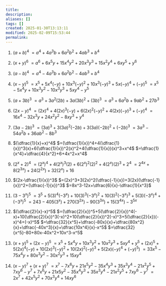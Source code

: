 ```yaml
---
title: 
description: 
aliases: []
tags: []
created: 2025-01-30T13:13:11
modified: 2025-02-09T15:53:44
permalink:
---
```


1. $(a+b)^4$
	$=a^4+4a^3b+6a^2b^2+4ab^3+b^4$

2. $(x+y)^6$
	$=a^6+6x^5y+15x^4y^2+20x^3y^3+15x^2y^4+6xy^5+y^6$

3. $(a-b)^4$
	$=a^4-4a^3b+6a^2b^2-4ab^3+b^4$

4. $(x-y)^5$
	$=x^5+5x^4(-y)+10x^3(-y)^2+10x^3(-y)^3+5x(-y)^4+(-y)^5$
	$=x^5-5x^4y+10x^3y^2-10x^3y^3+5xy^4-y^5$

5. $(a+3b)^3$
	$=a^3+3a^2(2b)+3a(3b)^2+(3b)^3$
	$=a^3+6a^2b+9ab^2+27b^3$

6. $(2x-y)^4$
	$=(2x)^4+4(2x)^3(-y)+6(2x)^2(-y)^2+4(2x)(-y)^3+(-y)^4$
	$=16x^4-32x^3y+24x^2y^2-8xy^3+y^4$

7. $(3a-2b)^3$
	$=(3a)^3+3(3a)^2(-2b)+3(3a)(-2b)^2+(-2b)^3$
	$=3a^3-54a^2b+36ab^2-8b^3$

8. $(\dfrac{1}{x}+x)^4$
	$=(\dfrac{1}{x})^4+4(\dfrac{1}{x})^3(x)+6(\dfrac{1}{x})^2(x)^2+4(\dfrac{1}{x})(x)^3+x^4$
	$=\dfrac{1}{x^4}+\dfrac{4}{x^2}+6+4x^2+x^4$

9. $(2^x+2)^4$
	$=(2^x)^4+4(2^x)^3(2)+6(2^x)^2(2)^2+4(2^x)(2)^3+2^4$
	$=2^{4x}+8(2^{3x})+24(2^{2x})+32(2^x)+16$

10. $(2x-\dfrac{1}{x})^3$
	$=(2x)^3+3(2x)^2(\dfrac{-1}{x})+3(2x)(\dfrac{-1}{x})^2+(\dfrac{-1}{x})^3$
	$=8x^3-12x+\dfrac{6}{x}-\dfrac{1}{x^3}$

11. $(3-3^x)^5$
	$=3^5+5(3)^4(-3^x)+10(3)^3(-3^x)^2+10(3)^2(-3^x)^3+5(3)(-3^x)^4+(-3^x)^5$
	$=243-405(3^x)+270(3^{2x})-90(3^{3x})+15(3^{4x})-3^{5x}$

12. $(\dfrac{2}{x}-x)^5$
	$=(\dfrac{2}{x})^5+5(\dfrac{2}{x})^4(-x)+10(\dfrac{2}{x})^3(-x)^2+10(\dfrac{2}{x})^2(-x)^3+5(\dfrac{2}{x})(-x)^4+(-x)^5$
	$=\dfrac{32}{x^5}+\dfrac{-80x}{x}+\dfrac{80x^2}{x}+\dfrac{-40x^3}{x}+\dfrac{10x^4}{x}-x^5$
	$=\dfrac{32}{x^5}-80+80x-40x^2+10x^3-x^5$

13. $(x+y)^5+(2x-y)^5$
	$=x^5+5x^4y+10x^3y^2+10x^2y^3+5xy^4+y^5+(2x)^5+5(2x)^4(-y)+10(2x)^3(-y)^2+10(2x)^2(-y)^3+5(2x)(-y)^4+(-y)^5)$
	$=33x^5-75x^4y+80x^3y^2-30x^2y^3+15xy^4$

14. $(x-y)^7+(x+y)^7$
	$=x^7-7x^6y+21x^5y^2-35x^4y^3+35x^3y^4-21x^2y^5+7xy^6-y^7+7x^6y+21x5y^2-35x^4y^3+35x^3y^4-21x^2y^5+7xy^6-y^7$
	$=2x^7+42x^5y^2+70x^3y^4+14xy^6$
